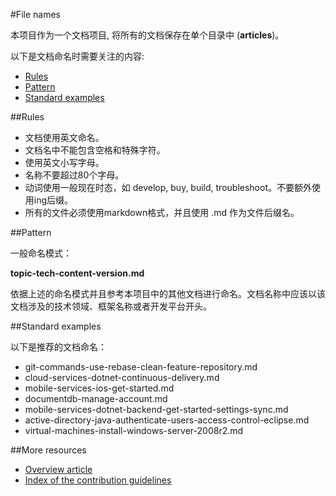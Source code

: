 #File names

本项目作为一个文档项目, 将所有的文档保存在单个目录中 (**articles**)。

以下是文档命名时需要关注的内容:

- [Rules]
- [Pattern]
- [Standard examples]

##Rules

- 文档使用英文命名。
- 文档名中不能包含空格和特殊字符。
- 使用英文小写字母。
- 名称不要超过80个字母。
- 动词使用一般现在时态，如 develop, buy, build, troubleshoot。不要额外使用ing后缀。
- 所有的文件必须使用markdown格式，并且使用 .md 作为文件后缀名。

##Pattern

一般命名模式：

 **topic-tech-content-version.md**

依据上述的命名模式并且参考本项目中的其他文档进行命名。文档名称中应该以该文档涉及的技术领域、框架名称或者开发平台开头。

##Standard examples

以下是推荐的文档命名：

- git-commands-use-rebase-clean-feature-repository.md
- cloud-services-dotnet-continuous-delivery.md
- mobile-services-ios-get-started.md
- documentdb-manage-account.md
- mobile-services-dotnet-backend-get-started-settings-sync.md
- active-directory-java-authenticate-users-access-control-eclipse.md
- virtual-machines-install-windows-server-2008r2.md

##More resources

- [Overview article](./../README.md)
- [Index of the contribution guidelines](./contribution-guidelines-index.md)


<!--Anchors-->
[Rules]: #rules
[Pattern]: #pattern
[Standard examples]: #standard-examples
